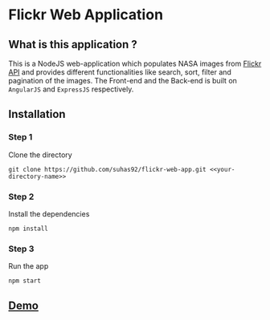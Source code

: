 # Flickr Web Application

## What is this application ?
This is a NodeJS web-application which populates NASA images from [Flickr API](https://www.flickr.com/services/api/) and provides different functionalities like search, sort, filter and pagination of the images.
The Front-end and the Back-end is built on `AngularJS` and `ExpressJS` respectively.

## Installation

### Step 1
Clone the directory
```
git clone https://github.com/suhas92/flickr-web-app.git <<your-directory-name>>
```
### Step 2
Install the dependencies
```
npm install
```
### Step 3
Run the app
```
npm start
```

## [Demo](https://flickr-web-app.herokuapp.com/)
